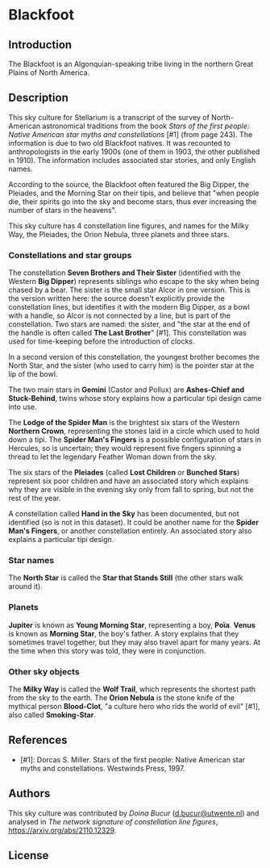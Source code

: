 # Blackfoot

## Introduction

The Blackfoot is an Algonquian-speaking tribe living in the northern Great Plains of North America. 

## Description

This sky culture for Stellarium is a transcript of the survey of North-American astronomical traditions from the book _Stars of the first people: Native American star myths and constellations_ [#1] (from page 243). The information is due to two old Blackfoot natives. It was recounted to anthropologists in the early 1900s (one of them in 1903, the other published in 1910). The information includes associated star stories, and only English names. 

According to the source, the Blackfoot often featured the Big Dipper, the Pleiades, and the Morning Star on their tipis, and believe that "when people die, their spirits go into the sky and become stars, thus ever increasing the number of stars in the heavens".

This sky culture has 4 constellation line figures, and names for the Milky Way, the Pleiades, the Orion Nebula, three planets and three stars.

### Constellations and star groups

The constellation __Seven Brothers and Their Sister__ (identified with the Western __Big Dipper__) represents siblings who escape to the sky when being chased by a bear. The sister is the small star Alcor in one version. This is the version written here: the source doesn't explicitly provide the constellation lines, but identifies it with the modern Big Dipper, as a bowl with a handle, so Alcor is not connected by a line, but is part of the constellation. Two stars are named: the sister, and "the star at the end of the handle is often called __The Last Brother__" [#1]. This constellation was used for time-keeping before the introduction of clocks.

In a second version of this constellation, the youngest brother becomes the North Star, and the sister (who used to carry him) is the pointer star at the lip of the bowl. 

The two main stars in __Gemini__ (Castor and Pollux) are __Ashes-Chief and Stuck-Behind__, twins whose story explains how a particular tipi design came into use.

The __Lodge of the Spider Man__ is the brightest six stars of the Western __Northern Crown__, representing the stones laid in a circle which used to hold down a tipi. The __Spider Man's Fingers__ is a possible configuration of stars in Hercules, so is uncertain; they would represent five fingers spinning a thread to let the legendary Feather Woman down from the sky.

The six stars of the __Pleiades__ (called __Lost Children__ or __Bunched Stars__) represent six poor children and have an associated story which explains why they are visible in the evening sky only from fall to spring, but not the rest of the year.

A constellation called __Hand in the Sky__ has been documented, but not identified (so is not in this dataset). It could be another name for the __Spider Man's Fingers__, or another constellation entirely. An associated story also explains a particular tipi design.

### Star names

The __North Star__ is called the __Star that Stands Still__ (the other stars walk around it).

### Planets

__Jupiter__ is known as __Young Morning Star__, representing a boy, __Poïa__. __Venus__ is known as __Morning Star__, the boy's father. A story explains that they sometimes travel together, but they may also travel apart for many years. At the time when this story was told, they were in conjunction.

### Other sky objects

The __Milky Way__ is called the __Wolf Trail__, which represents the shortest path from the sky to the earth. The __Orion Nebula__ is the stone knife of the mythical person __Blood-Clot__, "a culture hero who rids the world of evil" [#1], also called __Smoking-Star__.

## References

 - [#1]: Dorcas S. Miller. Stars of the first people: Native American star myths and constellations. Westwinds Press, 1997.

## Authors

This sky culture was contributed by _Doina Bucur_ (d.bucur@utwente.nl) and analysed in _The network signature of constellation line figures_, <https://arxiv.org/abs/2110.12329>.

## License
